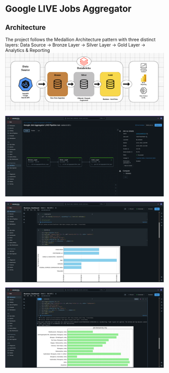 # Google LIVE Jobs Aggregator

## Architecture

The project follows the Medallion Architecture pattern with three distinct layers:
Data Source → Bronze Layer → Silver Layer → Gold Layer → Analytics & Reporting
![Image](https://github.com/Abhishekmohite25/Google-Jobs-Aggregator/blob/f0532c84a87a8ee9b4f2973546c465cff8da3f43/Images/google_jobs_architecture.png)


![Image](https://github.com/Abhishekmohite25/Google-Jobs-Aggregator/blob/bc57d7f63870fbebf6e486d6c9585cb9a716acb3/Images/Google_Jobs_Aggregator_WorkFlow.png)



![Image](https://github.com/Abhishekmohite25/Google-Jobs-Aggregator/blob/d8c044079a928466ff7e642a7ce4bbe9770005d2/Images/Dashboard1.png)




![Image](https://github.com/Abhishekmohite25/Google-Jobs-Aggregator/blob/d8c044079a928466ff7e642a7ce4bbe9770005d2/Images/Dashboard2.png)
